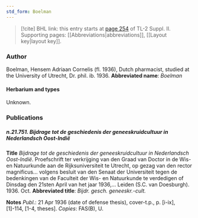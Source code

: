 ```yaml
---
std_form: Boelman
---
```


> [!cite] BHL link: this entry starts at [page 254](https://www.biodiversitylibrary.org/page/33265451) of TL-2 Suppl. II.
> Supporting pages: [[Abbreviations|abbreviations]], [[Layout key|layout key]].

### Author

Boelman, Hensem Adriaan Cornelis (fl. 1936), Dutch pharmacist, studied at the University of Utrecht, Dr. phil. ib. 1936. 
**Abbreviated name**: *Boelman*

#### Herbarium and types

Unknown.

### Publications

##### n.21.751. Bijdrage tot de geschiedenis der geneeskruidcultuur in Nederlandsch Oost-Indië

**Title**
*Bijdrage tot de geschiedenis der geneeskruidcultuur in Nederlandsch Oost-Indië*. Proefschrift ter verkrijging van den Graad van Doctor in de Wis- en Natuurkunde aan de Rijksuniversiteit te Utrecht, op gezag van den rector magnificus... volgens besluit van den Senaat der Universiteit tegen de bedenkingen van de Faculteit der Wis- en Natuurkunde te verdedigen of Dinsdag den 21sten April van het jaar 1936,... Leiden (S.C. van Doesburgh). 1936. Oct.
**Abbreviated title**: *Bijdr. gesch. geneeskr.-cult.*

**Notes**
*Publ*.: 21 Apr 1936 (date of defense thesis), cover-t.p., p. \[i-ix\], \[1\]-114, \[1-4, theses\]. *Copies*: FAS(B), U.

